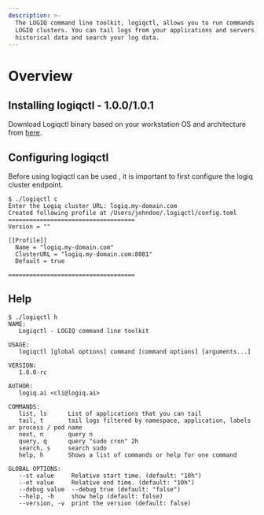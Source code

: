 ```yaml
---
description: >-
  The LOGIQ command line toolkit, logiqctl, allows you to run commands against
  LOGIQ clusters. You can tail logs from your applications and servers, query
  historical data and search your log data.
---
```


# Overview

## Installing logiqctl - 1.0.0/1.0.1

 Download Logiqctl binary based on your workstation OS and architecture from [here](https://github.com/logiqai/logiqctl/releases).

## Configuring logiqctl

Before using logiqctl can be used , it is important to first configure the logiq cluster endpoint.

```text
$ ./logiqctl c
Enter the Logiq cluster URL: logiq.my-domain.com
Created following profile at /Users/johndoe/.logiqctl/config.toml
====================================
Version = ""

[[Profile]]
  Name = "logiq.my-domain.com"
  ClusterURL = "logiq.my-domain.com:8081"
  Default = true

====================================
```

## Help

```text
$ ./logiqctl h
NAME:
   Logiqctl - LOGIQ command line toolkit

USAGE:
   logiqctl [global options] command [command options] [arguments...]

VERSION:
   1.0.0-rc

AUTHOR:
   logiq.ai <cli@logiq.ai>

COMMANDS:
   list, ls      List of applications that you can tail
   tail, t       tail logs filtered by namespace, application, labels or process / pod name
   next, n       query n
   query, q      query "sudo cron" 2h
   search, s     search sudo
   help, h       Shows a list of commands or help for one command

GLOBAL OPTIONS:
   --st value     Relative start time. (default: "10h")
   --et value     Relative end time. (default: "10h")
   --debug value  --debug true (default: "false")
   --help, -h     show help (default: false)
   --version, -v  print the version (default: false)
```

